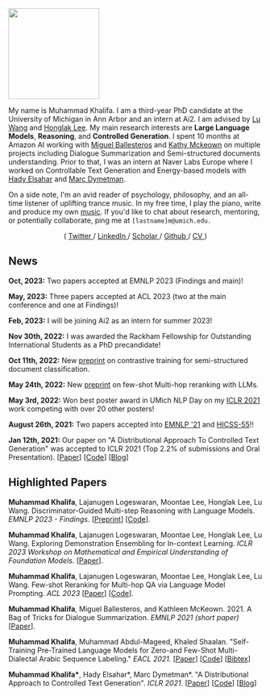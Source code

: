 <img src="https://i.imgur.com/UE1yXQ5.png" width=180 height=180>

My name is Muhammad Khalifa. I am a third-year PhD candidate at the University of Michigan in Ann Arbor and an intern at Ai2. I am advised by [Lu Wang](https://web.eecs.umich.edu/~wangluxy/) and [Honglak Lee](https://web.eecs.umich.edu/~honglak/). My main research interests are **Large Language Models**, **Reasoning**, and **Controlled Generation**.<!---Previously, I did my master's in the computer science department at *Cairo University*, where I focused on Low-resource [multi-dialectal Arabic NLU](https://www.aclweb.org/anthology/2021.eacl-main.65/). ---> I spent 10 months at Amazon AI working with [Miguel Ballesteros](http://miguelballesteros.com/) and [Kathy Mckeown](http://www.cs.columbia.edu/~kathy/) on multiple projects including Dialogue Summarization and Semi-structured documents understanding. Prior to that, I was an intern at Naver Labs Europe where I worked on Controllable Text Generation and Energy-based models with [Hady Elsahar](https://www.hadyelsahar.io/) and [Marc Dymetman](https://scholar.google.com.eg/citations?user=D6J5pooAAAAJ&hl=en).

On a side note, I'm an avid reader of psychology, philosophy, and an all-time listener of uplifting trance music. In my free time, I play the piano, write and produce my own [music](https://soundcloud.com/muhammad-khalifa/sets/1iesbut8u66r). If you'd like to chat about research, mentoring, or potentially collaborate, ping me at `[lastname]m@umich.edu.`

<div align="center">
(
<a href="https://twitter.com/mkhalifaaaa"> Twitter </a>
/
<a href="https://linkedin.com/in/muhammaad-khalifa-9a467b100/"> LinkedIn </a>
/
<a href="https://scholar.google.com/citations?user=tnmUr30AAAAJ&hl=en"> Scholar </a>
/
<a href="https://github.com/mukhal"> Github </a>
/
<a href="#"> CV </a>
)
</div>


## News
**Oct, 2023:** Two papers accepted at EMNLP 2023 (Findings and main)! 

**May, 2023:** Three papers accepted at ACL 2023 (two at the main conference and one at Findings)! 

**Feb, 2023:** I will be joining Ai2 as an intern for summer 2023!

**Nov 30th, 2022:** I was awarded the Rackham Fellowship for Outstanding International Students as a PhD precandidate!

**Oct 11th, 2022:** New [preprint](https://arxiv.org/abs/2210.05613) on contrastive training for semi-structured document classification. 

**May 24th, 2022:** New [preprint](https://arxiv.org/abs/2205.12650) on few-shot Multi-hop reranking with LLMs.

**May 3rd, 2022:** Won best poster award in UMich NLP Day on my [ICLR 2021](https://github.com/mukhal/mukhal.github.io/raw/new-template/iclr2021-nlp%20day-posert.pdf) work competing with over 20 other posters!

**August 26th, 2021:** Two papers accepted into [EMNLP '21](http://2021.emnlp.org/) and [HICSS-55](https://hicss.hawaii.edu/)!!

**Jan 12th, 2021:** Our paper on "A Distributional Approach To Controlled Text Generation" was accepted to ICLR 2021 (Top 2.2% of submissions and Oral Presentation). [[Paper](https://openreview.net/forum?id=jWkw45-9AbL)] [[Code](https://github.com/naver/gdc)] [[Blog](https://europe.naverlabs.com/blog/debiasing-large-pretrained-language-models-using-distributional-control/)]

<!--- **August 7th, 2021:** Successfully defended my masters thesis!! --->

<!--- **March 1st, 2021:** My internship at Amazon AI was extended. Excited to be working with [Yogarshi Vyas](https://scholar.google.com/citations?user=k6k7i1IAAAAJ&hl=en) and [Shuai Wang](https://www.amazon.science/author/shuai-wang) on zero-shot classification and semi-structured language models pre-training. --->

<!--- **Jan 10th, 2021:** My paper on Zero-shot multi-dialectal Arabic sequence labeling was accepted to EACL 2021! [[Paper](https://www.aclweb.org/anthology/2021.eacl-main.65/)] [[Code](https://github.com/mohammadKhalifa/zero-shot-arabic-dialects)] [[Bibtex](https://www.aclweb.org/anthology/2021.eacl-main.65.bib)] --->

<!--- **October 12th, 2020:** Started an applied scientist internship at Amazon AI, working with Miguel Ballesteros and Kathleen Mckeown. --->

## Highlighted Papers

**Muhammad Khalifa**, Lajanugen Logeswaran, Moontae Lee, Honglak Lee, Lu Wang. Discriminator-Guided Multi-step Reasoning with Language Models. *EMNLP 2023 - Findings*. [[Preprint](https://arxiv.org/abs/2305.14934)] [[Code](https://github.com/mukhal/grace)].

**Muhammad Khalifa**, Lajanugen Logeswaran, Moontae Lee, Honglak Lee, Lu Wang. Exploring Demonstration Ensembling for In-context Learning. *ICLR 2023 Workshop on Mathematical and Empirical Understanding of Foundation Models.* [[Paper](https://openreview.net/forum?id=9kK4R_8nAsD)].

**Muhammad Khalifa**, Lajanugen Logeswaran, Moontae Lee, Honglak Lee, Lu Wang. Few-shot Reranking for Multi-hop QA via Language Model Prompting. *ACL 2023* [[Paper](https://arxiv.org/abs/2205.12650)] [[Code](https://github.com/mukhal/PromptRank)].


**Muhammad Khalifa**, Miguel Ballesteros, and Kathleen McKeown. 2021. A Bag of Tricks for Dialogue Summarization. *EMNLP 2021 (short paper)* [[Paper](https://aclanthology.org/2021.emnlp-main.631/)].


**Muhammad Khalifa**, Muhammad Abdul-Mageed, Khaled Shaalan. "Self-Training Pre-Trained Language Models for Zero-and Few-Shot Multi-Dialectal Arabic Sequence Labeling." *EACL 2021.* [[Paper](https://www.aclweb.org/anthology/2021.eacl-main.65/)] [[Code](https://github.com/mohammadKhalifa/zero-shot-arabic-dialects)] [[Bibtex](https://www.aclweb.org/anthology/2021.eacl-main.65.bib)]

**Muhammad Khalifa\***, Hady Elsahar\*, Marc Dymetman\*. "A Distributional Approach to Controlled Text Generation". *ICLR 2021.* [[Paper](https://openreview.net/forum?id=jWkw45-9AbL)] [[Code](https://github.com/naver/gdc)] [[Blog](https://europe.naverlabs.com/blog/debiasing-large-pretrained-language-models-using-distributional-control/)]

<!--- Mustafa Jarrar, Eman Karajah, **Muhammad Khalifa**, Khaled Shaalan. "Extracting Synonyms from Bilingual Dictionaries". In Proceedings of the 11th International Global Wordnet Conference (GWC2021). Global Wordnet Association (2021). [[Paper](https://arxiv.org/abs/2012.00600)] --->

<!--- **Muhammad Khalifa**, Khaled Shaalan. "Character Convolutions for Arabic Named Entity Recognition with Long Short-Term Memory Networks". In Speech & Language, Volume 58, 2019, Pages 335-346, ISSN 0885-2308. [[Paper](https://www.researchgate.net/publication/333326547_Character_Convolutions_for_Arabic_Named_Entity_Recognition_with_Long_Short-Term_Memory_Networks)] --->


